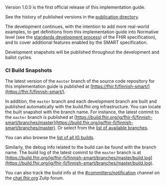 Version 1.0.0 is the first official release of this implementation guide.

See the history of published versions in the
[publication directory](https://hl7.fi/fhir/finnish-smart/history.html).

The development continues, with the intention to add more real-world examples, to get definitions
from this implementation guide into Normative level (see the
[standards development process](https://hl7.org/fhir/versions.html#std-process)) of the FHIR
specification), and to cover additional features enabled by the SMART specification.

Development snapshots will be published throughout the development and ballot cycles.

### CI Build Snapshots
The latest version of the `master` branch of the source code repository for this implementation
guide is published at [https://fhir.fi/finnish-smart/](https://fhir.fi/finnish-smart/).

In addition, the `master` branch and each development branch are built and published automatically
with the build.fhir.org infrastructure. You can locate the built snapshot with
the branch name. For instance, the latest commit to the `master` branch is published at
[https://build.fhir.org/ig/fhir-fi/finnish-smart/branches/master](https://build.fhir.org/ig/fhir-fi/finnish-smart/branches/master).
Or select from the
[list of available branches](https://build.fhir.org/ig/fhir-fi/finnish-smart/branches/).

You can also browse the
[list of all IG builds](https://fhir.github.io/auto-ig-builder/builds.html).

Similarly, the debug info related to the build can be found with the branch name. The build log of
the latest commit to the `master` branch is at
[https://build.fhir.org/ig/fhir-fi/finnish-smart/branches/master/build.log](https://build.fhir.org/ig/fhir-fi/finnish-smart/branches/master/build.log).

You can also track the build info at the
[#committers/notification](https://chat.fhir.org/#narrow/stream/179297-committers.2Fnotification/topic/ig-build/)
channel on the [chat.fhir.org](https://chat.fhir.org) Zulip forum.
